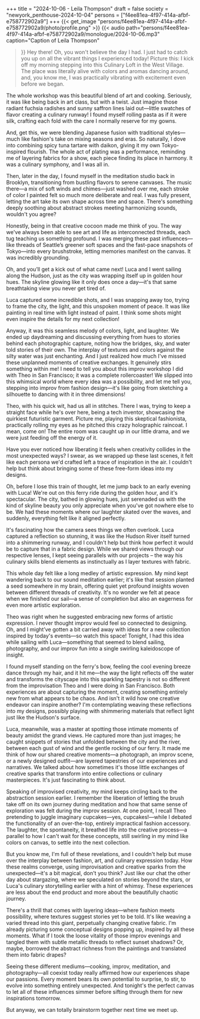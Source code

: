 +++
title = "2024-10-06 - Leila Thompson"
draft = false
society = "newyork_penthouse-2024-10-04"
persons = ["f4ee81ea-4f97-414a-afbf-e758772902a9"]
+++
{{< get_image "persons/f4ee81ea-4f97-414a-afbf-e758772902a9/photo/profile.png" >}}
{{< audio
    path="persons/f4ee81ea-4f97-414a-afbf-e758772902a9/monologue/2024-10-06.mp3" 
    caption="Caption of Leila Thompson"
>}}
Hey there! Oh, you won't believe the day I had.
I just had to catch you up on all the vibrant things I experienced today! Picture this: I kick off my morning stepping into this Culinary Loft in the West Village. The place was literally alive with colors and aromas dancing around, and, you know me, I was practically vibrating with excitement even before we began.

The whole workshop was this beautiful blend of art and cooking. Seriously, it was like being back in art class, but with a twist. Just imagine those radiant fuchsia radishes and sunny saffron lines laid out—little swatches of flavor creating a culinary runway! I found myself rolling pasta as if it were silk, crafting each fold with the care I normally reserve for my gowns. 

And, get this, we were blending Japanese fusion with traditional styles—much like fashion's take on mixing seasons and eras. So naturally, I dove into combining spicy tuna tartare with daikon, giving it my own Tokyo-inspired flourish. The whole act of plating was a performance, reminding me of layering fabrics for a show, each piece finding its place in harmony. It was a culinary symphony, and I was all in.

Then, later in the day, I found myself in the meditation studio back in Brooklyn, transitioning from bustling flavors to serene canvases. The music there—a mix of soft winds and chimes—just washed over me, each stroke of color I painted felt so much more deliberate and real. I was fully present, letting the art take its own shape across time and space. There's something deeply soothing about abstract strokes meeting harmonizing sounds, wouldn't you agree?

Honestly, being in that creative cocoon made me think of you. The way we've always been able to see art and life as interconnected threads, each tug teaching us something profound. I was merging these past influences—like threads of Seattle’s greener soft spaces and the fast-pace snapshots of Tokyo—into every brushstroke, letting memories manifest on the canvas. It was incredibly grounding.

Oh, and you’ll get a kick out of what came next! Luca and I went sailing along the Hudson, just as the city was wrapping itself up in golden hour hues. The skyline glowing like it only does once a day—it's that same breathtaking view you never get tired of.

Luca captured some incredible shots, and I was snapping away too, trying to frame the city, the light, and this unspoken moment of peace. It was like painting in real time with light instead of paint. I think some shots might even inspire the details for my next collection! 

Anyway, it was this seamless melody of colors, light, and laughter. We ended up daydreaming and discussing everything from hues to stories behind each photographic capture, noting how the bridges, sky, and water told stories of their own. The interplay of textures and colors against the silty water was just enchanting. And I just realized how much I've missed these unplanned moments of creative exchanges. It genuinely stirs something within me!
I need to tell you about this improv workshop I did with Theo in San Francisco; it was a complete rollercoaster! We slipped into this whimsical world where every idea was a possibility, and let me tell you, stepping into improv from fashion design—it's like going from sketching a silhouette to dancing with it in three dimensions!

Theo, with his quick wit, had us all in stitches. There I was, trying to keep a straight face while he's over here, being a tech inventor, showcasing the quirkiest futuristic garment. Picture me, playing this skeptical fashionista, practically rolling my eyes as he pitched this crazy holographic raincoat. I mean, come on! The entire room was caught up in our little drama, and we were just feeding off the energy of it. 

Have you ever noticed how liberating it feels when creativity collides in the most unexpected ways? I swear, as we wrapped up these last scenes, it felt like each persona we'd crafted left a trace of inspiration in the air. I couldn't help but think about bringing some of these free-form ideas into my designs.

Oh, before I lose this train of thought, let me jump back to an early evening with Luca! We're out on this ferry ride during the golden hour, and it's spectacular. The city, bathed in glowing hues, just serenaded us with the kind of skyline beauty you only appreciate when you've got nowhere else to be. We had these moments where our laughter skated over the waves, and suddenly, everything felt like it aligned perfectly. 

It's fascinating how the camera sees things we often overlook. Luca captured a reflection so stunning, it was like the Hudson River itself turned into a shimmering runway, and I couldn't help but think how perfect it would be to capture that in a fabric design. While we shared views through our respective lenses, I kept seeing parallels with our projects – the way his culinary skills blend elements as instinctually as I layer textures with fabric. 

This whole day felt like a long medley of artistic expression. My mind kept wandering back to our sound meditation earlier; it's like that session planted a seed somewhere in my brain, offering quiet yet profound insights woven between different threads of creativity. It's no wonder we felt at peace when we finished our sail—a sense of completion but also an eagerness for even more artistic exploration.

Theo was right when he suggested embracing new forms of artistic expression. I never thought improv would feel so connected to designing. Oh, and I might’ve gotten a bit carried away with ideas for a new collection inspired by today's events—so watch this space!
 Tonight, I had this idea while sailing with Luca—something that seemed to blend sailing, photography, and our improv fun into a single swirling kaleidoscope of insight. 

I found myself standing on the ferry's bow, feeling the cool evening breeze dance through my hair, and it hit me—the way the light reflects off the water and transforms the cityscape into this sparkling tapestry is not so different from the improvisation Theo and I were doing in San Francisco. Both experiences are about capturing the moment, creating something entirely new from what appears to be chaos. And isn't it wild how one creative endeavor can inspire another? I'm contemplating weaving these reflections into my designs, possibly playing with shimmering materials that reflect light just like the Hudson's surface.

Luca, meanwhile, was a master at spotting those intimate moments of beauty amidst the grand views. He captured more than just images; he caught snippets of stories that unfolded between the city and the river, between each gust of wind and the gentle rocking of our ferry. It made me think of how our shared creative moments—a photograph, an improv scene, or a newly designed outfit—are layered tapestries of our experiences and narratives. We talked about how sometimes it's those little exchanges of creative sparks that transform into entire collections or culinary masterpieces. It's just fascinating to think about.

Speaking of improvised creativity, my mind keeps circling back to the abstraction session earlier. I remember the liberation of letting the brush take off on its own journey during meditation and how that same sense of exploration was felt during the improv session. At one point, I recall Theo pretending to juggle imaginary cupcakes—yes, cupcakes!—while I debated the functionality of an over-the-top, entirely impractical fashion accessory. The laughter, the spontaneity, it breathed life into the creative process—a parallel to how I can't wait for these concepts, still swirling in my mind like colors on canvas, to settle into the next collection.

But you know me, I'm full of these revelations, and I couldn't help but muse over the interplay between fashion, art, and culinary expression today. How these realms converge, using improvisation and creative sparks from the unexpected—it's a bit magical, don't you think? Just like our chat the other day about stargazing, where we speculated on stories beyond the stars, or Luca's culinary storytelling earlier with a hint of whimsy. These experiences are less about the end product and more about the beautifully chaotic journey.

There's a thrill that comes with layering ideas—where fashion meets possibility, where textures suggest stories yet to be told. It's like weaving a varied thread into this giant, perpetually changing creative fabric. I'm already picturing some conceptual designs popping up, inspired by all these moments. What if I took the loose vitality of those improv evenings and tangled them with subtle metallic threads to reflect sunset shadows? Or, maybe, borrowed the abstract richness from the paintings and translated them into fabric drapes?

Seeing these different mediums—cooking, improv, meditation, and photography—all coexist today really affirmed how our experiences shape our passions. Every moment bears its own potential to surprise, to stir, to evolve into something entirely unexpected. And tonight's the perfect canvas to let all of these influences simmer before sifting through them for new inspirations tomorrow.

But anyway, we can totally brainstorm together next time we meet up.
